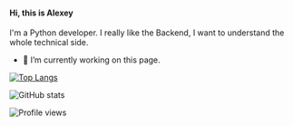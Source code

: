 #### Hi, this is Alexey

I'm a Python developer. I really like the Backend, I want to understand the whole technical side.

- 🔭 I’m currently working on this page.   

[![Top Langs](https://github-readme-stats.vercel.app/api/top-langs/?username=arowent)](https://github.com/anuraghazra/github-readme-stats)

![GitHub stats](https://github-readme-stats.vercel.app/api?username=arowent&show_icons=true)  

![Profile views](https://gpvc.arturio.dev/arowent)  
